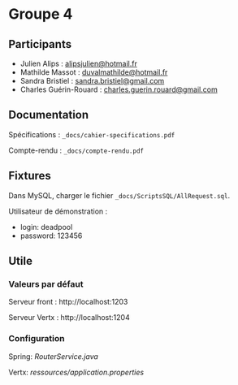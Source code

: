 # Groupe 4

## Participants

* Julien Alips : alipsjulien@hotmail.fr
* Mathilde Massot : duvalmathilde@hotmail.fr
* Sandra Bristiel : sandra.bristiel@gmail.com
* Charles Guérin-Rouard :  charles.guerin.rouard@gmail.com

## Documentation

Spécifications : ```_docs/cahier-specifications.pdf```

Compte-rendu : ```_docs/compte-rendu.pdf```

## Fixtures

Dans MySQL, charger le fichier ```_docs/ScriptsSQL/AllRequest.sql```.

Utilisateur de démonstration :

* login: deadpool
* password: 123456

## Utile

### Valeurs par défaut

Serveur front : http://localhost:1203

Serveur Vertx : http://localhost:1204

### Configuration

Spring: *RouterService.java*

Vertx: *ressources/application.properties*
